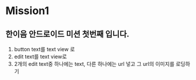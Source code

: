 # Mission1
## 한이음 안드로이드 미션 첫번째 입니다.

1. button text를 text view 로
2. edit text를 text view로
3. 2개의 edit text중 하나에는 text, 다른 하나에는 url 넣고 그 url의 이미지를 로딩하기
